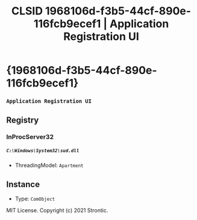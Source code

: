 ﻿---
title: "CLSID 1968106d-f3b5-44cf-890e-116fcb9ecef1 | Application Registration UI"
excerpt: What is COM-Object CLSID 1968106d-f3b5-44cf-890e-116fcb9ecef1?
---

# {1968106d-f3b5-44cf-890e-116fcb9ecef1}

### `Application Registration UI`

## Registry


### InProcServer32

##### `C:\Windows\System32\sud.dll`
* ThreadingModel: `Apartment`

## Instance

* Type: `ComObject`

MIT License. Copyright (c) 2021 Strontic.


